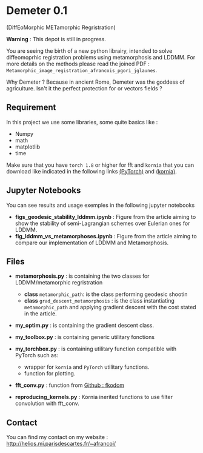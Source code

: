 # Demeter 0.1

(DiffEoMorphic METamorphic Regristration)

**Warning** : This depot is still in progress.

You are seeing the birth of a new python librairy, intended to solve 
diffeomoprhic registration problems using metamorphosis and LDDMM.
For more details on the methods please read the joined PDF :
`Metamorphic_image_registration_afrancois_pgori_jglaunes`.

Why Demeter ? Because in ancient Rome, Demeter was the goddess of agriculture.
Isn't it the perfect protection for or vectors fields ? 

## Requirement 

In this project we use some libraries, some quite basics like :
- Numpy 
- math 
- matplotlib 
- time

Make sure that you have `torch 1.8` or higher for fft and `kornia` that you can 
download like indicated in the following links [(PyTorch)](https://pytorch.org/)
and [(kornia)](https://pypi.org/project/kornia/).

## Jupyter Notebooks

You can see results and usage exemples in the following jupyter notebooks

- **figs_geodesic_stability_lddmm.ipynb** : Figure from the article aiming to show the stability 
  of semi-Lagrangian schemes over Eulerian ones for LDDMM.
- **fig_lddmm_vs_metamorphoses.ipynb** : Figure from the article aiming to 
compare our implementation of LDDMM and Metamorphosis.

## Files

- **metamorphosis.py** : is containing the two classes for LDDMM/metamorphic
regristration 
    - **class** `metamorphic_path`: is the class performing geodesic shootin
    - **class** `grad_descent_metamorphosis` : is the class instantiating 
      `metamorphic_path` and applying gradient descent with the cost stated in 
      the article.
      
- **my_optim.py** : is containing the gradient descent class.

- **my_toolbox.py** : is containing generic utilitary fonctions 

- **my_torchbox.py** : is containing utilitary function compatible with PyTorch 
such as: 
  - wrapper for `kornia` and `PyTorch` utilitary functions.
  - function for plotting.
    
- **fft_conv.py** : function from [Github : fkodom](https://github.com/fkodom/fft-conv-pytorch)

- **reproducing_kernels.py** : Kornia inerited functions to use filter convolution
with fft_conv. 
  
## Contact

You can find my contact on my website : http://helios.mi.parisdescartes.fr/~afrancoi/